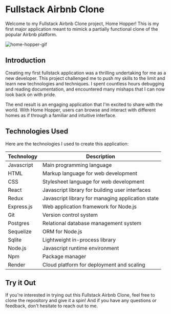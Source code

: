 # Fullstack Airbnb Clone

Welcome to my Fullstack Airbnb Clone project, Home Hopper! This is my first major application meant to mimick a partially functional clone of the popular Airbnb platform.

![home-hopper-gif](https://github.com/sydneycendana/home-hopper/assets/103895652/012355d0-62e2-41cd-8b32-db9d72436948)

## Introduction

Creating my first fullstack application was a thrilling undertaking for me as a new developer. This project challenged me to push my skills to the limit and learn new technologies and techniques. I spent countless hours debugging and reading documentation, and encountered many mishaps that I can now look back on with pride.

The end result is an engaging application that I'm excited to share with the world. With Home Hopper, users can browse and interact with different homes as if through a familiar and intuitive interface.
## Technologies Used

Here are the technologies I used to create this application:

| Technology | Description                                          |
| ---------- | ---------------------------------------------------- |
| Javascript | Main programming language                            |
| HTML       | Markup language for web development                  |
| CSS        | Stylesheet language for web development              |
| React      | Javascript library for building user interfaces      |
| Redux      | Javascript library for managing application state    |
| Express.js | Web application framework for Node.js                |
| Git        | Version control system                                |
| Postgres   | Relational database management system                |
| Sequelize  | ORM for Node.js                                      |
| Sqlite     | Lightweight in-process library                        |
| Node.js    | Javascript runtime environment                       |
| Npm        | Package manager                                      |
| Render     | Cloud platform for deployment and scaling            |

## Try it Out

If you're interested in trying out this Fullstack Airbnb Clone, feel free to clone the repository and give it a spin! And if you have any questions or feedback, don't hesitate to reach out to me.

